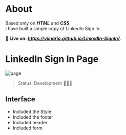 <h1>About</h1>

Based only on _**HTML**_ and _**CSS**_, <br/> I have built a simple copy of  LinkedIn Sign In.

🔴 **Live on:  _https://viinario.github.io/LinkedIn-SignIn/_**.

# LinkedIn Sign In Page

![page](https://user-images.githubusercontent.com/69995288/164145863-bd20083c-6fa7-4027-8685-10812a4599d9.png)

> Status: Development 👨🏻‍💻

<h2> Interface </h2>

+ Included the Style
+ Included the footer
+ Included header
+ Included form
